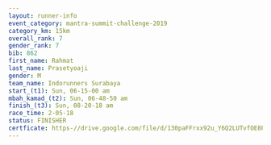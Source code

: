 ```yaml
---
layout: runner-info 
event_category: mantra-summit-challenge-2019 
category_km: 15km 
overall_rank: 7
gender_rank: 7
bib: 862
first_name: Rahmat
last_name: Prasetyoaji
gender: M
team_name: Indorunners Surabaya
start_(t1): Sun, 06-15-00 am
mbah_kamad_(t2): Sun, 06-48-50 am
finish_(t3): Sun, 08-20-18 am
race_time: 2-05-18
status: FINISHER
certficate: https-//drive.google.com/file/d/130paFFrxx92u_Y6Q2LUTvfOE8PFxaXwA/view?usp=sharing
---
```

